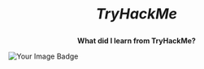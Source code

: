 # *<p align="center" ><b>TryHackMe</b></p>*
**<p align="center"><b>What did I learn from TryHackMe?</b></p>**
<img src="https://tryhackme-badges.s3.amazonaws.com/tranvanvu1522004.png" alt="Your Image Badge" />
